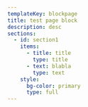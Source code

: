 ```yaml
---
templateKey: blockpage
title: test page block
description: desc
sections:
  - id: section1
    items:
      - title: title
        type: title
      - text: blabla
        type: text
    style:
      bg-color: primary
      type: full
---
```


